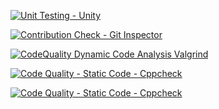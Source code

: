 [![Unit Testing - Unity](https://github.com/99003746/Testing_calculations/actions/workflows/unity.yml/badge.svg)](https://github.com/99003746/Testing_calculations/actions/workflows/unity.yml)

[![Contribution Check - Git Inspector](https://github.com/99003746/Testing_calculations/actions/workflows/gitinspector.yml/badge.svg)](https://github.com/99003746/Testing_calculations/actions/workflows/gitinspector.yml)

[![CodeQuality Dynamic Code Analysis Valgrind](https://github.com/99003746/Testing_calculations/actions/workflows/CodeQuality_Dynamic.yml/badge.svg)](https://github.com/99003746/Testing_calculations/actions/workflows/CodeQuality_Dynamic.yml)

[![Code Quality - Static Code - Cppcheck](https://github.com/99003746/Testing_calculations/actions/workflows/cppcheck.yml/badge.svg)](https://github.com/99003746/Testing_calculations/actions/workflows/cppcheck.yml)

[![Code Quality - Static Code - Cppcheck](https://github.com/99003746/Testing_calculations/actions/workflows/cppcheck.yml/badge.svg)](https://github.com/99003746/Testing_calculations/actions/workflows/cppcheck.yml)
